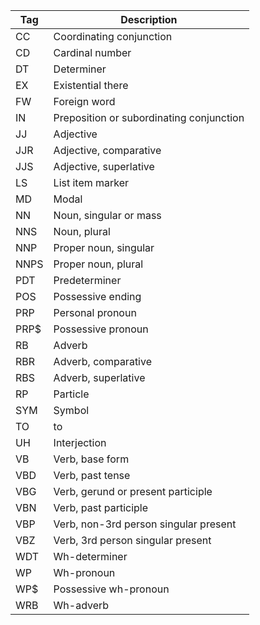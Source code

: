 |Tag|Description|
|-|-|
|CC  |Coordinating conjunction
|CD  |Cardinal number
|DT  |Determiner
|EX  |Existential there
|FW  |Foreign word
|IN  |Preposition or subordinating conjunction
|JJ  |Adjective
|JJR |Adjective, comparative
|JJS |Adjective, superlative
|LS  |List item marker
|MD  |Modal
|NN  |Noun, singular or mass
|NNS |Noun, plural
|NNP |Proper noun, singular
|NNPS|    Proper noun, plural
|PDT |Predeterminer
|POS |Possessive ending
|PRP |Personal pronoun
|PRP$|    Possessive pronoun
|RB  |Adverb
|RBR |Adverb, comparative
|RBS |Adverb, superlative
|RP  |Particle
|SYM |Symbol
|TO  |to
|UH  |Interjection
|VB  |Verb, base form
|VBD |Verb, past tense
|VBG |Verb, gerund or present participle
|VBN |Verb, past participle
|VBP |Verb, non-3rd person singular present
|VBZ |Verb, 3rd person singular present
|WDT |Wh-determiner
|WP  |Wh-pronoun
|WP$ |Possessive wh-pronoun
|WRB |Wh-adverb
